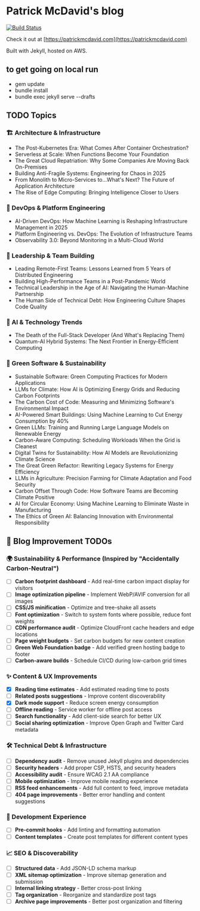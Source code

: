 # Patrick McDavid's blog
[![Build Status](https://github.com/ehippy/blog/actions/workflows/jekyll.yml/badge.svg)](https://github.com/ehippy/blog/actions/workflows/jekyll.yml)

Check it out at [https://patrickmcdavid.com](https://patrickmcdavid.com)

Built with Jekyll, hosted on AWS.

## to get going on local run

 - gem update
 - bundle install
 - bundle exec jekyll serve --drafts


## TODO Topics

### 🏗️ Architecture & Infrastructure
 - The Post-Kubernetes Era: What Comes After Container Orchestration?
 - Serverless at Scale: When Functions Become Your Foundation
 - The Great Cloud Repatriation: Why Some Companies Are Moving Back On-Premises
 - Building Anti-Fragile Systems: Engineering for Chaos in 2025
 - From Monolith to Micro-Services to...What's Next? The Future of Application Architecture
 - The Rise of Edge Computing: Bringing Intelligence Closer to Users

### 🚀 DevOps & Platform Engineering
 - AI-Driven DevOps: How Machine Learning is Reshaping Infrastructure Management in 2025
 - Platform Engineering vs. DevOps: The Evolution of Infrastructure Teams
 - Observability 3.0: Beyond Monitoring in a Multi-Cloud World

### 👥 Leadership & Team Building
 - Leading Remote-First Teams: Lessons Learned from 5 Years of Distributed Engineering
 - Building High-Performance Teams in a Post-Pandemic World
 - Technical Leadership in the Age of AI: Navigating the Human-Machine Partnership
 - The Human Side of Technical Debt: How Engineering Culture Shapes Code Quality

### 🤖 AI & Technology Trends
 - The Death of the Full-Stack Developer (And What's Replacing Them)
 - Quantum-AI Hybrid Systems: The Next Frontier in Energy-Efficient Computing

### 🌱 Green Software & Sustainability
 - Sustainable Software: Green Computing Practices for Modern Applications
 - LLMs for Climate: How AI is Optimizing Energy Grids and Reducing Carbon Footprints
 - The Carbon Cost of Code: Measuring and Minimizing Software's Environmental Impact
 - AI-Powered Smart Buildings: Using Machine Learning to Cut Energy Consumption by 40%
 - Green LLMs: Training and Running Large Language Models on Renewable Energy
 - Carbon-Aware Computing: Scheduling Workloads When the Grid is Cleanest
 - Digital Twins for Sustainability: How AI Models are Revolutionizing Climate Science
 - The Great Green Refactor: Rewriting Legacy Systems for Energy Efficiency
 - LLMs in Agriculture: Precision Farming for Climate Adaptation and Food Security
 - Carbon Offset Through Code: How Software Teams are Becoming Climate Positive
 - AI for Circular Economy: Using Machine Learning to Eliminate Waste in Manufacturing
 - The Ethics of Green AI: Balancing Innovation with Environmental Responsibility

## 🚀 Blog Improvement TODOs

### 🌍 Sustainability & Performance (Inspired by "Accidentally Carbon-Neutral")
- [ ] **Carbon footprint dashboard** - Add real-time carbon impact display for visitors
- [ ] **Image optimization pipeline** - Implement WebP/AVIF conversion for all images
- [ ] **CSS/JS minification** - Optimize and tree-shake all assets  
- [ ] **Font optimization** - Switch to system fonts where possible, reduce font weights
- [ ] **CDN performance audit** - Optimize CloudFront cache headers and edge locations
- [ ] **Page weight budgets** - Set carbon budgets for new content creation
- [ ] **Green Web Foundation badge** - Add verified green hosting badge to footer
- [ ] **Carbon-aware builds** - Schedule CI/CD during low-carbon grid times

### ✨ Content & UX Improvements
- [x] **Reading time estimates** - Add estimated reading time to posts
- [ ] **Related posts suggestions** - Improve content discoverability
- [x] **Dark mode support** - Reduce screen energy consumption
- [ ] **Offline reading** - Service worker for offline post access
- [ ] **Search functionality** - Add client-side search for better UX
- [ ] **Social sharing optimization** - Improve Open Graph and Twitter Card metadata

### 🛠️ Technical Debt & Infrastructure
- [ ] **Dependency audit** - Remove unused Jekyll plugins and dependencies
- [ ] **Security headers** - Add proper CSP, HSTS, and security headers
- [ ] **Accessibility audit** - Ensure WCAG 2.1 AA compliance
- [ ] **Mobile optimization** - Improve mobile reading experience
- [ ] **RSS feed enhancements** - Add full content to feed, improve metadata
- [ ] **404 page improvements** - Better error handling and content suggestions

### 🔧 Development Experience
- [ ] **Pre-commit hooks** - Add linting and formatting automation
- [ ] **Content templates** - Create post templates for different content types

### 📈 SEO & Discoverability
- [ ] **Structured data** - Add JSON-LD schema markup
- [ ] **XML sitemap optimization** - Improve sitemap generation and submission
- [ ] **Internal linking strategy** - Better cross-post linking
- [ ] **Tag organization** - Reorganize and standardize post tags
- [ ] **Archive page improvements** - Better post organization and filtering